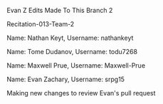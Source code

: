 
Evan Z
Edits Made To This Branch 2

Recitation-013-Team-2

Name: Nathan Keyt, Username: nathankeyt

Name: Tome Dudanov, Username: todu7268

Name: Maxwell Prue, Username: Maxwell-Prue

Name: Evan Zachary, Username: srpg15

Making new changes to review Evan's pull request

